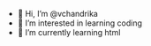 - 👋 Hi, I’m @vchandrika
- 👀 I’m interested in learning coding 
- 🌱 I’m currently learning html 


<!---
vchandrika/vchandrika is a ✨ special ✨ repository because its `README.md` (this file) appears on your GitHub profile.
You can click the Preview link to take a look at your changes.
--->
